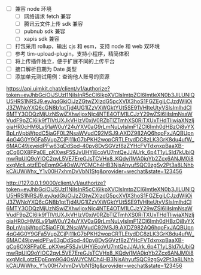 - [ ] 兼容 node 环境
  - [ ] 网络请求 fetch 兼容
  - [ ] 腾讯云文件上传 sdk 兼容
  - [ ] pubnub sdk 兼容
  - [ ] xapis sdk 兼容
- [ ] 打包采用 rollup，输出 cjs 和 esm，支持 node 和 web 双环境
- [ ] 参考 tim-upload-plugin，支持小程序，精简体积
- [ ] 将上传插件独立，便于扩展不同的上传平台
- [ ] 接口解析日期为 Date 类型
- [ ] 添加单元测试用例：查询他人账号的资源

https://api.uimkit.chat/client/v1/authorize?token=eyJhbGciOiJSUzI1NiIsInR5cCI6IkpXVCIsImtpZCI6ImtleXN0b3JlLUNIQU5HRS1NRSJ9.eyJqdGkiOiJzZGtwZXIzdG5pcXVlX3hoS1FGZEgiLCJzdWIiOiJ3ZWNoYXQ6cGN8b1ptTjd4UG1lZzVXWGktYUt5SE91VHIteUtyVSIsImlhdCI6MTY3ODQzMjUzNSwiZXhwIjoxNjc4NTE4OTM1LCJzY29wZSI6IiIsImNsaWVudF9pZCI6Ik9fTlVtUXJkVHIzV0xjV0RZbTlZTmhXS0RiTXUxTHdTIiwiaXNzIjoiaHR0cHM6Ly91aW0uY24uYXV0aG9rLmNuLyIsImF1ZCI6Imh0dHBzOi8vYXBpLnVpbWtpdC5jaGF0L2NsaWVudC92MSJ9.AXDZ982AQ6hqoFxJAQBUpn4qG4G0Y9GFa5VupZCjPj11kG7bPKH2wopCRTLEtydDC8zLK3GrK8du4ufW_6MAC49jxyeidPFw63gDdSpd-40py8DySGVzf8zZYHcFVTdxnxpBaaXB-qCq6OX8FPa0E_pKXwsF5SJvUHYjEcoVU7mtQeJJAUrk_6p4T1yLSld7kUbiQmwRqUlQ9oYIOC2qvL5VE7EreGJsTCVHx8_KQdvj1MA0iqYb2Zcx6ANJM0i8xxgMclLotzEDpEpm9G4OsWJYCMCh4HB3NjsAhyufSQC9zgSy2Pt3a8LNhbkCAUWWhx_Y1v00H7xhmDvVbN1Stg&provider=wechat&state=123456

http://127.0.0.1:9000/client/v1/authorize?token=eyJhbGciOiJSUzI1NiIsInR5cCI6IkpXVCIsImtpZCI6ImtleXN0b3JlLUNIQU5HRS1NRSJ9.eyJqdGkiOiJzZGtwZXIzdG5pcXVlX3hoS1FGZEgiLCJzdWIiOiJ3ZWNoYXQ6cGN8b1ptTjd4UG1lZzVXWGktYUt5SE91VHIteUtyVSIsImlhdCI6MTY3ODQzMjUzNSwiZXhwIjoxNjc4NTE4OTM1LCJzY29wZSI6IiIsImNsaWVudF9pZCI6Ik9fTlVtUXJkVHIzV0xjV0RZbTlZTmhXS0RiTXUxTHdTIiwiaXNzIjoiaHR0cHM6Ly91aW0uY24uYXV0aG9rLmNuLyIsImF1ZCI6Imh0dHBzOi8vYXBpLnVpbWtpdC5jaGF0L2NsaWVudC92MSJ9.AXDZ982AQ6hqoFxJAQBUpn4qG4G0Y9GFa5VupZCjPj11kG7bPKH2wopCRTLEtydDC8zLK3GrK8du4ufW_6MAC49jxyeidPFw63gDdSpd-40py8DySGVzf8zZYHcFVTdxnxpBaaXB-qCq6OX8FPa0E_pKXwsF5SJvUHYjEcoVU7mtQeJJAUrk_6p4T1yLSld7kUbiQmwRqUlQ9oYIOC2qvL5VE7EreGJsTCVHx8_KQdvj1MA0iqYb2Zcx6ANJM0i8xxgMclLotzEDpEpm9G4OsWJYCMCh4HB3NjsAhyufSQC9zgSy2Pt3a8LNhbkCAUWWhx_Y1v00H7xhmDvVbN1Stg&provider=wechat&state=123456
